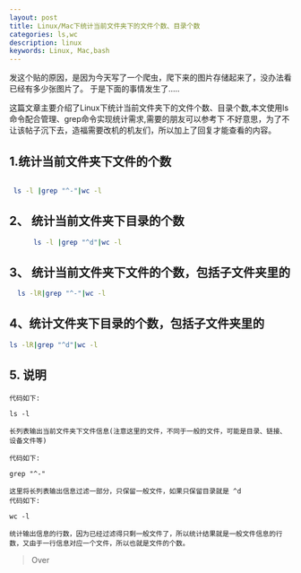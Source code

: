 ```yaml
---
layout: post
title: Linux/Mac下统计当前文件夹下的文件个数、目录个数
categories: ls,wc
description: linux
keywords: Linux, Mac,bash
---
```



发这个贴的原因，是因为今天写了一个爬虫，爬下来的图片存储起来了，没办法看已经有多少张图片了。
于是下面的事情发生了.....

这篇文章主要介绍了Linux下统计当前文件夹下的文件个数、目录个数,本文使用ls命令配合管理、grep命令实现统计需求,需要的朋友可以参考下
不好意思，为了不让该帖子沉下去，造福需要改机的机友们，所以加上了回复才能查看的内容。


## 1.统计当前文件夹下文件的个数
   ```bash
       
    ls -l |grep "^-"|wc -l
   ```
## 2、 统计当前文件夹下目录的个数
   ```bash
         ls -l |grep "^d"|wc -l
   ```
   
## 3、 统计当前文件夹下文件的个数，包括子文件夹里的 
  ```bash
    ls -lR|grep "^-"|wc -l
   ```   
## 4、统计文件夹下目录的个数，包括子文件夹里的
   ```bash
   ls -lR|grep "^d"|wc -l
   ```
## 5. 说明
  ```text
  代码如下:
  
  ls -l 
  
  长列表输出当前文件夹下文件信息(注意这里的文件，不同于一般的文件，可能是目录、链接、设备文件等)
   
  代码如下:
  
  grep "^-" 
  
  这里将长列表输出信息过滤一部分，只保留一般文件，如果只保留目录就是 ^d
  代码如下:
  
  wc -l 
  
  统计输出信息的行数，因为已经过滤得只剩一般文件了，所以统计结果就是一般文件信息的行数，又由于一行信息对应一个文件，所以也就是文件的个数。
  ```
      
>Over